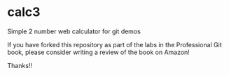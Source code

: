 # calc3
Simple 2 number web calculator for git demos

If you have forked this repository as part of the labs in the Professional Git book, please consider writing a review of the book on Amazon!

Thanks!!
